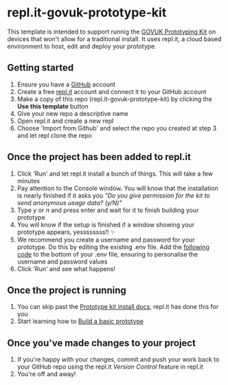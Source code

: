 # repl.it-govuk-prototype-kit

This template is intended to support runnig the [GOVUK Prototyping Kit](https://govuk-prototype-kit.herokuapp.com/) on devices that won't allow for a traditional install. It uses repl.it, a cloud based environment to host, edit and deploy your prototype.

## Getting started

1. Ensure you have a [GitHub](https://github.com/) account
2. Create a free [repl.it](https://repl.it/) account and connect it to your GitHub account
3. Make a copy of this repo (repl.it-govuk-prototype-kit) by clicking the **Use this template** button
4. Give your new repo a descriptive name
5. Open repl.it and create a new repl
6. Choose 'Import from Github' and select the repo you created at step 3 and let repl clone the repo

## Once the project has been added to repl.it

1. Click 'Run' and let repl.it install a bunch of things. This will take a few minutes 
2. Pay attention to the Console window. You will know that the installation is nearly finished if it asks you *"Do you give permission for the kit to send anonymous usage data? (y/N)"*
3. Type *y* or *n* and press enter and wait for it to finish building your prototype
4. You will know if the setup is finished if a window showing your prototype appears, yessssssss!! ✨  
3. We recommend you create a username and password for your prototype. Do this by editing the existing .env file. Add the [following code](https://gist.github.com/jesseyuen/fa7743da8a1e7d3082c6319326744054) to the bottom of your .env file, ensuring to personalise the username and password values
2. Click 'Run' and see what happens!

## Once the project is running

1. You can skip past the [Prototype kit install docs](https://govuk-prototype-kit.herokuapp.com/docs/install), repl.it has done this for you
2. Start learning how to [Build a basic prototype](https://govuk-prototype-kit.herokuapp.com/docs/make-first-prototype/start)

## Once you've made changes to your project

1. If you're happy with your changes, commit and push your work back to your GitHub repo using the repl.it *Version Control* feature in repl.it
2. You're off and away!
